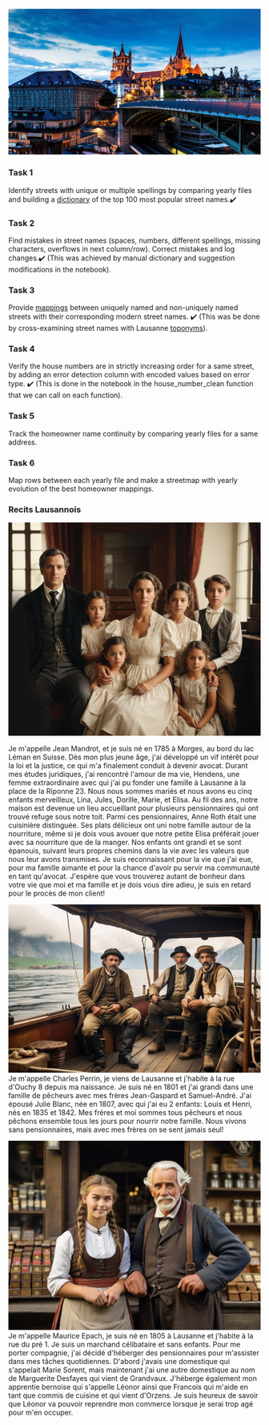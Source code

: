 ![Photo of Lausanne](/docs/assets/lausanne.jpg)

### Task 1
Identify streets with unique or multiple spellings by comparing yearly files and building a [dictionary](https://github.com/pmcintyr/pmcintyr.github.io/blob/main/dictionary.csv) of the top 100 most popular street names.✔️

### Task 2
Find mistakes in street names (spaces, numbers, different spellings, missing characters, overflows in next column/row).
Correct mistakes and log changes.✔️ (This was achieved by manual dictionary and suggestion modifications in the notebook).

### Task 3
Provide [mappings](https://github.com/pmcintyr/pmcintyr.github.io/blob/main/mappings.csv) between uniquely named and non-uniquely named streets with their corresponding modern street names. ✔️ (This was be done by cross-examining street names with Lausanne [toponyms](https://github.com/RPetitpierre/merian/blob/main/assets/data/toponyms.geojson)).

### Task 4
Verify the house numbers are in strictly increasing order for a same street, by adding an error detection column with encoded values based on error type. ✔️ (This is done in the notebook in the house_number_clean function that we can call on each function).

### Task 5
Track the homeowner name continuity by comparing yearly files for a same address.

### Task 6
Map rows between each yearly file and make a streetmap with yearly evolution of the best homeowner mappings.

### Recits Lausannois
![AI-generated Photo of Jean Mandrot's Family](/docs/assets/jean_mandrot.jpg)

Je m'appelle Jean Mandrot, et je suis né en 1785 à Morges, au bord du lac Léman en Suisse. 
Dès mon plus jeune âge, j'ai développé un vif intérêt pour la loi et la justice, ce qui m'a finalement conduit à devenir avocat.
Durant mes études juridiques, j'ai rencontré l'amour de ma vie, Hendens, une femme extraordinaire avec qui j'ai pu fonder une famille à Lausanne à la place de la Riponne 23. Nous nous sommes mariés et nous avons eu cinq enfants merveilleux, Lina, Jules, Dorille, Marie, et Elisa. Au fil des ans, notre maison est devenue un lieu accueillant pour plusieurs pensionnaires qui ont trouvé refuge sous notre toit. Parmi ces pensionnaires, Anne Roth était une cuisinière distinguée. Ses plats délicieux ont uni notre famille autour de la nourriture, même si je dois vous avouer que notre petite Elisa préférait jouer avec sa nourriture que de la manger. Nos enfants ont grandi et se sont épanouis, suivant leurs propres chemins dans la vie avec les valeurs que nous leur avons transmises. Je suis reconnaissant pour la vie que j'ai eue, pour ma famille aimante et pour la chance d'avoir pu servir ma communauté en tant qu'avocat. J'espère que vous trouverez autant de bonheur dans votre vie que moi et ma famille et je dois vous dire adieu, je suis en retard pour le procès de mon client!

![AI-generated Photo of Charles Perrin and brothers](/docs/assets/charles_perrin.jpg)
Je m'appelle Charles Perrin, je viens de Lausanne et j'habite à la rue d'Ouchy 8 depuis ma naissance.
Je suis né en 1801 et j'ai grandi dans une famille de pêcheurs avec mes frères Jean-Gaspard et Samuel-André.
J'ai épousé Julie Blanc, née en 1807, avec qui j'ai eu 2 enfants: Louis et Henri, nés en 1835 et 1842.
Mes frères et moi sommes tous pêcheurs et nous pêchons ensemble tous les jours pour nourrir notre famille.
Nous vivons sans pensionnaires, mais avec mes frères on se sent jamais seul!

![AI-generated Photo of Maurice Epach and appentice](/docs/assets/maurice_epach.jpg)
Je m'appelle Maurice Epach, je suis né en 1805 à Lausanne et j'habite à la rue du pré 1.
Je suis un marchand célibataire et sans enfants.
Pour me porter compagnie, j'ai décidé d'héberger des pensionnaires pour m'assister dans mes tâches quotidiennes.
D'abord j'avais une domestique qui s'appelait Marie Sorent, mais maintenant j'ai une autre domestique au nom de Marguerite Desfayes qui vient de Grandvaux.
J'héberge également mon apprentie bernoise qui s'appelle Léonor ainsi que Francois qui m'aide en tant que commis de cuisine et qui vient d'Orzens. Je suis heureux de savoir que Léonor va pouvoir reprendre mon commerce lorsque je serai trop agé pour m'en occuper.
